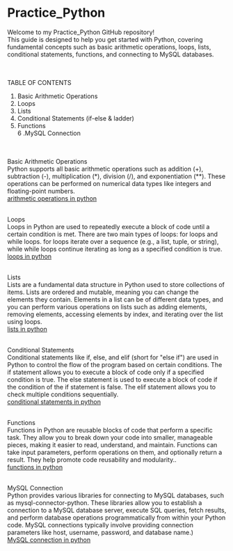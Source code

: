 # Practice_Python

Welcome to my Practice_Python GitHub repository! <br>
This guide is designed to help you get started with Python, covering fundamental concepts such as basic arithmetic operations, loops, lists, conditional statements, functions, and connecting to MySQL databases.

<br><br>
TABLE OF CONTENTS <br>
1. Basic Arithmetic Operations <br>
2. Loops <br>
3. Lists <br>
4. Conditional Statements (if-else & ladder) <br>
5. Functions <br>
6 .MySQL Connection <br>

<br><br>
Basic Arithmetic Operations <br>
Python supports all basic arithmetic operations such as addition (+), subtraction (-), multiplication (*), division (/), and exponentiation (**). 
These operations can be performed on numerical data types like integers and floating-point numbers. <br>
<a href="https://docs.python.org/3/library/stdtypes.html">arithmetic operations in python</a><br>
<br>

Loops<br>
Loops in Python are used to repeatedly execute a block of code until a certain condition is met. There are two main types of loops: for loops and while loops. for loops iterate over a sequence (e.g., a list, tuple, or string), while while loops continue iterating as long as a specified condition is true.<br> 
<a href= "https://wiki.python.org/moin/ForLoop" >loops in python</a><br>
<br>

Lists<br>
Lists are a fundamental data structure in Python used to store collections of items. Lists are ordered and mutable, meaning you can change the elements they contain. Elements in a list can be of different data types, and you can perform various operations on lists such as adding elements, removing elements, accessing elements by index, and iterating over the list using loops. <br>
<a href= "https://docs.python.org/3/tutorial/datastructures.html" >lists in python</a><br>
<br>

Conditional Statements<br>
Conditional statements like if, else, and elif (short for "else if") are used in Python to control the flow of the program based on certain conditions. The if statement allows you to execute a block of code only if a specified condition is true. The else statement is used to execute a block of code if the condition of the if statement is false. The elif statement allows you to check multiple conditions sequentially.<br>
<a href="https://docs.python.org/3/tutorial/controlflow.html">conditional statements in python</a><br>
<br>

Functions<br>
Functions in Python are reusable blocks of code that perform a specific task. They allow you to break down your code into smaller, manageable pieces, making it easier to read, understand, and maintain. Functions can take input parameters, perform operations on them, and optionally return a result. They help promote code reusability and modularity..<br>
<a href= "https://python.land/introduction-to-python/functions" >functions in python</a><br>
<br>

MySQL Connection<br>
Python provides various libraries for connecting to MySQL databases, such as mysql-connector-python. These libraries allow you to establish a connection to a MySQL database server, execute SQL queries, fetch results, and perform database operations programmatically from within your Python code. MySQL connections typically involve providing connection parameters like host, username, password, and database name.)<br>
<a href= "https://realpython.com/python-mysql/" >MySQL connection in python</a><br>
<br><br>




